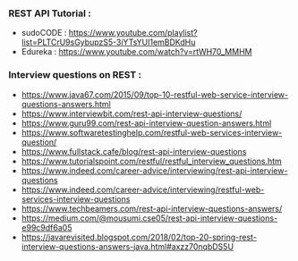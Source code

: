 ### REST API Tutorial :
* sudoCODE : https://www.youtube.com/playlist?list=PLTCrU9sGybupzS5-3iYTsYUI1emBDKdHu
* Edureka : https://www.youtube.com/watch?v=rtWH70_MMHM

### Interview questions on REST :
* https://www.java67.com/2015/09/top-10-restful-web-service-interview-questions-answers.html 
* https://www.interviewbit.com/rest-api-interview-questions/ 
* https://www.guru99.com/rest-api-interview-question-answers.html 
* https://www.softwaretestinghelp.com/restful-web-services-interview-question/ 
* https://www.fullstack.cafe/blog/rest-api-interview-questions 
* https://www.tutorialspoint.com/restful/restful_interview_questions.htm 
* https://www.indeed.com/career-advice/interviewing/rest-api-interview-questions 
* https://www.indeed.com/career-advice/interviewing/restful-web-services-interview-questions 
* https://www.techbeamers.com/rest-api-interview-questions-answers/ 
* https://medium.com/@mousumi.cse05/rest-api-interview-questions-e99c9df6a05 
* https://javarevisited.blogspot.com/2018/02/top-20-spring-rest-interview-questions-answers-java.html#axzz70nqbDS5U 
